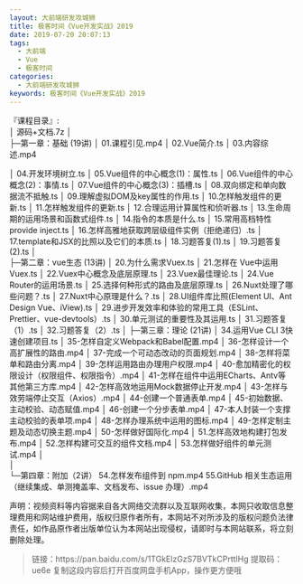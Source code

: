 ```yaml
---
layout: 大前端研发攻城狮
title: 极客时间《Vue开发实战》2019
date: 2019-07-20 20:07:13
tags:
  - 大前端
  - Vue
  - 极客时间
categories:
  - 大前端研发攻城狮
keywords: 极客时间《Vue开发实战》2019
---
```

『课程目录』:  
│  源码+文档.7z
│  
├─第一章：基础 (19讲)
│      01.课程引见.mp4
│      02.Vue简介.ts
│      03.内容综述.mp4
<!-- more -->    

│      04.开发环境树立.ts
│      05.Vue组件的中心概念(1)：属性.ts
│      06.Vue组件的中心概念(2)：事情.ts
│      07.Vue组件的中心概念(3)：插槽.ts
│      08.双向绑定和单向数据流不抵触.ts
│      09.理解虚拟DOM及key属性的作用.ts
│      10.怎样触发组件的更新.ts
│      11.怎样触发组件的更新.ts
│      12.合理运用计算属性和侦听器.ts
│      13.生命周期的运用场景和函数式组件.ts
│      14.指令的本质是什么.ts
│      15.常用高档特性provide inject.ts
│      16.怎样高雅地获取跨层级组件实例（拒绝递归）.ts
│      17.template和JSX的比照以及它们的本质.ts
│      18.习题答复(1).ts
│      19.习题答复(2).ts
│      
├─第二章：vue生态 (13讲)
│      20.为什么需求Vuex.ts
│      21.怎样在 Vue中运用 Vuex.ts
│      22.Vuex中心概念及底层原理.ts
│      23.Vuex最佳理论.ts
│      24.Vue Router的运用场景.ts
│      25.选择何种形式的路由及底层原理.ts
│      26.Nuxt处理了哪些问题？.ts
│      27.Nuxt中心原理是什么？.ts
│      28.UI组件库比照(Element UI、Ant Design Vue、iView).ts
│      29.进步开发效率和体验的常用工具（ESLint、Prettier、vue-devtools）.ts
│      30.单元测试的重要性及其运用.ts
│      31.习题答复（1）.ts
│      32.习题答复（2）.ts
│
├─第三章：理论 (21讲)
│      34.运用Vue CLI 3快速创建项目.ts
│      35-怎样自定义Webpack和Babel配置.mp4
│      36-怎样设计一个高扩展性的路由.mp4
│      37-完成一个可动态改动的页面规划.mp4
│      38-怎样将菜单和路由分离.mp4
│      39-怎样运用路由办理用户权限.mp4
│      40-愈加精密化的权限设计（权限组件、权限指令）.mp4
│      41-怎样在组件中运用ECharts、Antv等其他第三方库.mp4
│      42-怎样高效地运用Mock数据停止开发.mp4
│      43-怎样与效劳端停止交互（Axios）.mp4
│      44-创建一个普通表单.mp4
│      45-初始数据、主动校验、动态赋值.mp4
│      46-创建一个分步表单.mp4
│      47-本人封装一个支撑主动校验的表单项.mp4
│      48-怎样办理系统中运用的图标.mp4
│      49-怎样定制主题及动态切换主题.mp4
│      50-怎样做好国际化.mp4
│      51.怎样高效地构建打包发布.mp4
│      52.怎样构建可交互的组件文档.mp4
│      53.怎样做好组件的单元测试.mp4
│      
│      
└─第四章：附加（2讲）
        54.怎样发布组件到 npm.mp4
        55.GitHub 相关生态运用（继续集成、单测掩盖率、文档发布、issue 办理）.mp4

<div class="post-copyright">
    <div class="post-copyright__author">
      <span class="post-copyright-meta">声明：视频资料等内容据来自各大网络交流群以及互联网收集，本网只收取信息整理费用和网站维护费用，版权归原作者所有，本网站不对所涉及的版权问题负法律责任，如作品原作者出版单位认为本网站出现侵权，请即时与本网站联系，将立刻删除处理。 </span>
    </div>
</div>

<blockquote class="blockquote-center">
链接：https://pan.baidu.com/s/1TGkElzGzS7BVTkCPrttlHg 
提取码：ue6e 
复制这段内容后打开百度网盘手机App，操作更方便哦
</blockquote>

